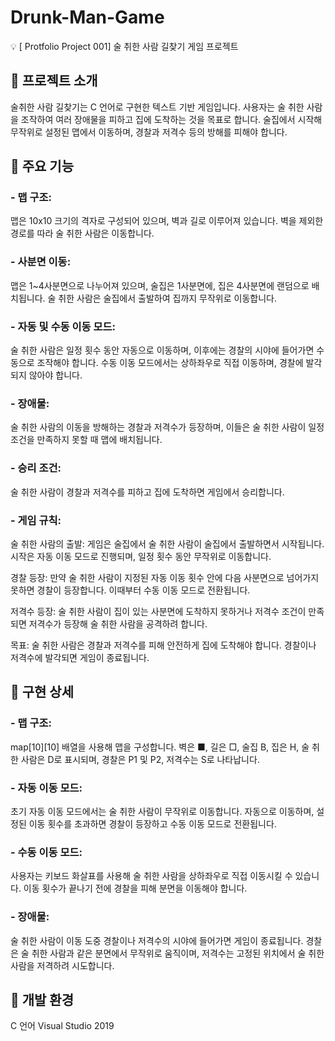 # Drunk-Man-Game
💡 [ Protfolio Project 001] 술 취한 사람 길찾기 게임 프로젝트

## 📌 프로젝트 소개
술취한 사람 길찾기는 C 언어로 구현한 텍스트 기반 게임입니다. 사용자는 술 취한 사람을 조작하여 여러 장애물을 피하고 집에 도착하는 것을 목표로 합니다. 술집에서 시작해 무작위로 설정된 맵에서 이동하며, 경찰과 저격수 등의 방해를 피해야 합니다.

## 📌 주요 기능
### - 맵 구조: 
  맵은 10x10 크기의 격자로 구성되어 있으며, 벽과 길로 이루어져 있습니다. 벽을 제외한 경로를 따라 술 취한 사람은 이동합니다.
### - 사분면 이동: 
  맵은 1~4사분면으로 나누어져 있으며, 술집은 1사분면에, 집은 4사분면에 랜덤으로 배치됩니다. 술 취한 사람은 술집에서 출발하여 집까지 무작위로 이동합니다.
### - 자동 및 수동 이동 모드: 
  술 취한 사람은 일정 횟수 동안 자동으로 이동하며, 이후에는 경찰의 시야에 들어가면 수동으로 조작해야 합니다. 수동 이동 모드에서는 상하좌우로 직접 이동하며, 경찰에 발각되지 않아야 합니다.
### - 장애물: 
  술 취한 사람의 이동을 방해하는 경찰과 저격수가 등장하며, 이들은 술 취한 사람이 일정 조건을 만족하지 못할 때 맵에 배치됩니다.
### - 승리 조건: 
  술 취한 사람이 경찰과 저격수를 피하고 집에 도착하면 게임에서 승리합니다.
### - 게임 규칙:
  술 취한 사람의 출발: 게임은 술집에서 술 취한 사람이 술집에서 출발하면서 시작됩니다. 시작은 자동 이동 모드로 진행되며, 일정 횟수 동안 무작위로 이동합니다.
  
  경찰 등장: 만약 술 취한 사람이 지정된 자동 이동 횟수 안에 다음 사분면으로 넘어가지 못하면 경찰이 등장합니다. 이때부터 수동 이동 모드로 전환됩니다.
  
  저격수 등장: 술 취한 사람이 집이 있는 사분면에 도착하지 못하거나 저격수 조건이 만족되면 저격수가 등장해 술 취한 사람을 공격하려 합니다.
  
  목표: 술 취한 사람은 경찰과 저격수를 피해 안전하게 집에 도착해야 합니다. 경찰이나 저격수에 발각되면 게임이 종료됩니다.
  
  
## 📌 구현 상세
### - 맵 구조:
  map[10][10] 배열을 사용해 맵을 구성합니다. 
  벽은 ■, 길은 □, 술집 B, 집은 H, 술 취한 사람은 D로 표시되며, 경찰은 P1 및 P2, 저격수는 S로 나타납니다.
### - 자동 이동 모드:
  초기 자동 이동 모드에서는 술 취한 사람이 무작위로 이동합니다. 자동으로 이동하며, 설정된 이동 횟수를 초과하면 경찰이 등장하고 수동 이동 모드로 전환됩니다.
### - 수동 이동 모드:
  사용자는 키보드 화살표를 사용해 술 취한 사람을 상하좌우로 직접 이동시킬 수 있습니다. 이동 횟수가 끝나기 전에 경찰을 피해 분면을 이동해야 합니다.
### - 장애물:
  술 취한 사람이 이동 도중 경찰이나 저격수의 시야에 들어가면 게임이 종료됩니다. 경찰은 술 취한 사람과 같은 분면에서 무작위로 움직이며, 저격수는 고정된 위치에서 술 취한 사람을 저격하려 시도합니다.
  
## 📌 개발 환경
  C 언어
  Visual Studio 2019
